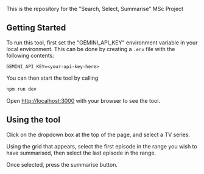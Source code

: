 This is the repository for the "Search, Select, Summarise" MSc Project

## Getting Started

To run this tool, first set the "GEMINI_API_KEY" environment variable in your local environment. This can be done by creating a `.env` file with the following contents:

```
GEMINI_API_KEY=<your-api-key-here>
```

You can then start the tool by calling


```bash
npm run dev
```

Open [http://localhost:3000](http://localhost:3000) with your browser to see the tool.

## Using the tool

Click on the dropdown box at the top of the page, and select a TV series.

Using the grid that appears, select the first episode in the range you wish to have summarised, then select the last episode in the range.

Once selected, press the summarise button.